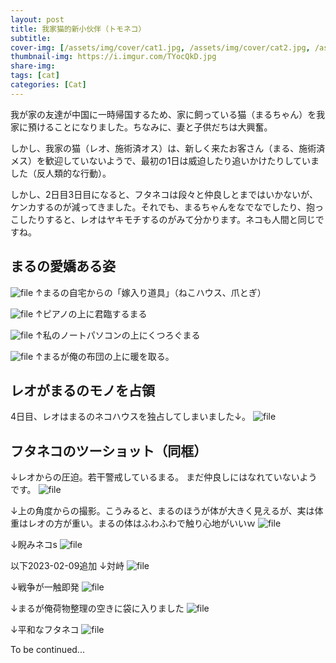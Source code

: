 ```yaml
---
layout: post
title: 我家猫的新小伙伴（トモネコ）
subtitle: 
cover-img: [/assets/img/cover/cat1.jpg, /assets/img/cover/cat2.jpg, /assets/img/cover/cat3.jpg]
thumbnail-img: https://i.imgur.com/TYocQkD.jpg
share-img:
tags: [cat]
categories: [Cat]
---
```


我が家の友達が中国に一時帰国するため、家に飼っている猫（まるちゃん）を我家に預けることになりました。ちなみに、妻と子供だちは大興奮。

しかし、我家の猫（レオ、施術済オス）は、新しく来たお客さん（まる、施術済メス）を歓迎していないようで、最初の1日は威迫したり追いかけたりしていました（反人類的な行動）。

しかし、2日目3日目になると、フタネコは段々と仲良しとまではいかないが、ケンカするのが減ってきました。それでも、まるちゃんをなでなでしたり、抱っこしたりすると、レオはヤキモチするのがみて分かります。ネコも人間と同じですね。

## まるの愛嬌ある姿

![file](https://i.imgur.com/EUGiUhM.jpg)
↑まるの自宅からの「嫁入り道具」（ねこハウス、爪とぎ）

![file](https://i.imgur.com/fIsCsCJ.jpg)
↑ピアノの上に君臨するまる

![file](https://i.imgur.com/TYocQkD.jpg)
↑私のノートパソコンの上にくつろぐまる

![file](https://i.imgur.com/zm6M0IM.png)
↑まるが俺の布団の上に暖を取る。

## レオがまるのモノを占領
4日目、レオはまるのネコハウスを独占してしまいました↓。
![file](https://i.imgur.com/gqppZY4.jpg)

## フタネコのツーショット（同框）
↓レオからの圧迫。若干警戒しているまる。
まだ仲良しにはなれていないようです。
![file](https://i.imgur.com/tKbQVD1.png)

↓上の角度からの撮影。こうみると、まるのほうが体が大きく見えるが、実は体重はレオの方が重い。まるの体はふわふわで触り心地がいいｗ
![file](https://i.imgur.com/HCfHwz8.png)

↓睨みネコs
![file](https://i.imgur.com/oGQ2gyB.png)

以下2023-02-09追加
↓対峙
![file](https://i.imgur.com/ZO9sLhk.png)

↓戦争が一触即発
![file](https://i.imgur.com/hCKQmpQ.png)

↓まるが俺荷物整理の空きに袋に入りました
![file](https://i.imgur.com/z8LAZS7.png)

↓平和なフタネコ
![file](https://i.imgur.com/nZs7Kcw.png)

To be continued...
